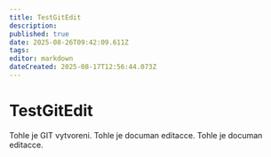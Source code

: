 ```yaml
---
title: TestGitEdit
description: 
published: true
date: 2025-08-26T09:42:09.611Z
tags: 
editor: markdown
dateCreated: 2025-08-17T12:56:44.073Z
---
```


# TestGitEdit
Tohle je GIT vytvoreni.
Tohle je documan editacce.
Tohle je documan editacce.
